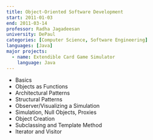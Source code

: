 ```yaml
---
title: Object-Oriented Software Development
start: 2011-01-03
end: 2011-03-14
professor: Radha Jagadeesan
university: DePaul
categories: [Computer Science, Software Engineering]
languages: [Java]
major projects:
  - name: Extendible Card Game Simulator
    language: Java
---
```

- Basics
- Objects as Functions
- Architectural Patterns
- Structural Patterns
- Observer/Visualizing a Simulation
- Simulation, Null Objects, Proxies
- Object Creation
- Subclassing and Template Method
- Iterator and Visitor
